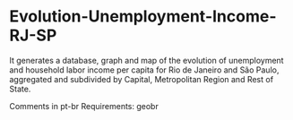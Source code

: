 # Evolution-Unemployment-Income-RJ-SP
It generates a database, graph and map of the evolution of unemployment and household labor income per capita for Rio de Janeiro and São Paulo, aggregated and subdivided by Capital, Metropolitan Region and Rest of State.

Comments in pt-br
Requirements: geobr

